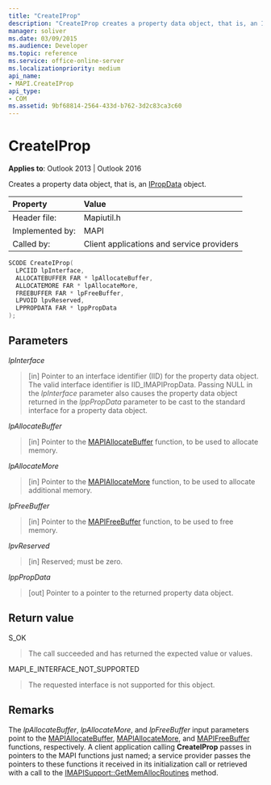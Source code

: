 ```yaml
---
title: "CreateIProp"
description: "CreateIProp creates a property data object, that is, an IPropData object. This article describes its parameters, return value, and remarks."
manager: soliver
ms.date: 03/09/2015
ms.audience: Developer
ms.topic: reference
ms.service: office-online-server
ms.localizationpriority: medium
api_name:
- MAPI.CreateIProp
api_type:
- COM
ms.assetid: 9bf68814-2564-433d-b762-3d2c83ca3c60
---
```


# CreateIProp

**Applies to**: Outlook 2013 | Outlook 2016
  
Creates a property data object, that is, an [IPropData](ipropdataimapiprop.md) object.
  
|Property|Value|
|:-----|:-----|
|Header file:  <br/> |Mapiutil.h  <br/> |
|Implemented by:  <br/> |MAPI  <br/> |
|Called by:  <br/> |Client applications and service providers  <br/> |

```cpp
SCODE CreateIProp(
  LPCIID lpInterface,
  ALLOCATEBUFFER FAR * lpAllocateBuffer,
  ALLOCATEMORE FAR * lpAllocateMore,
  FREEBUFFER FAR * lpFreeBuffer,
  LPVOID lpvReserved,
  LPPROPDATA FAR * lppPropData
);
```

## Parameters

 _lpInterface_
  
> [in] Pointer to an interface identifier (IID) for the property data object. The valid interface identifier is IID_IMAPIPropData. Passing NULL in the _lpInterface_ parameter also causes the property data object returned in the _lppPropData_ parameter to be cast to the standard interface for a property data object.

 _lpAllocateBuffer_
  
> [in] Pointer to the [MAPIAllocateBuffer](mapiallocatebuffer.md) function, to be used to allocate memory.

 _lpAllocateMore_
  
> [in] Pointer to the [MAPIAllocateMore](mapiallocatemore.md) function, to be used to allocate additional memory.

 _lpFreeBuffer_
  
> [in] Pointer to the [MAPIFreeBuffer](mapifreebuffer.md) function, to be used to free memory.

 _lpvReserved_
  
> [in] Reserved; must be zero.

 _lppPropData_
  
> [out] Pointer to a pointer to the returned property data object.

## Return value

S_OK
  
> The call succeeded and has returned the expected value or values.

MAPI_E_INTERFACE_NOT_SUPPORTED
  
> The requested interface is not supported for this object.

## Remarks

The _lpAllocateBuffer_, _lpAllocateMore_, and _lpFreeBuffer_ input parameters point to the [MAPIAllocateBuffer](mapiallocatebuffer.md), [MAPIAllocateMore](mapiallocatemore.md), and [MAPIFreeBuffer](mapifreebuffer.md) functions, respectively. A client application calling **CreateIProp** passes in pointers to the MAPI functions just named; a service provider passes the pointers to these functions it received in its initialization call or retrieved with a call to the [IMAPISupport::GetMemAllocRoutines](imapisupport-getmemallocroutines.md) method.
  